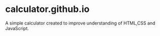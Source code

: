 # calculator.github.io
A simple calculator created to improve understanding of HTML,CSS and JavaScript.
